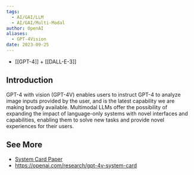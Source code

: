 ```yaml
---
tags:
  - AI/GAI/LLM
  - AI/GAI/Multi-Modal
author: OpenAI
aliases:
  - GPT-4Vision
date: 2023-09-25
---
```

- [[GPT-4]] + [[DALL-E-3]]

## Introduction
GPT-4 with vision (GPT-4V) enables users to instruct GPT-4 to analyze image inputs provided by the user, and is the latest capability we are making broadly available. Multimodal LLMs offer the possibility of expanding the impact of language-only systems with novel interfaces and capabilities, enabling them to solve new tasks and provide novel experiences for their users.


## See More 
- [System Card Paper](https://cdn.openai.com/papers/GPTV_System_Card.pdf)
- https://openai.com/research/gpt-4v-system-card